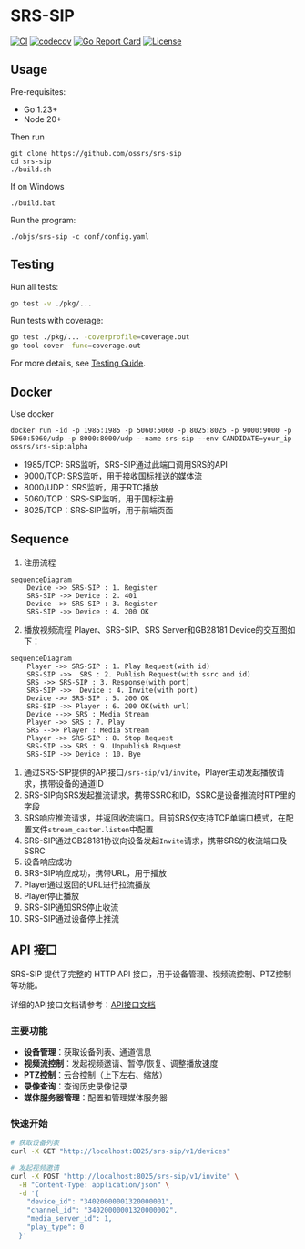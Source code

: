 # SRS-SIP

[![CI](https://github.com/ossrs/srs-sip/actions/workflows/ci.yml/badge.svg)](https://github.com/ossrs/srs-sip/actions/workflows/ci.yml)
[![codecov](https://codecov.io/gh/ossrs/srs-sip/branch/main/graph/badge.svg)](https://codecov.io/gh/ossrs/srs-sip)
[![Go Report Card](https://goreportcard.com/badge/github.com/ossrs/srs-sip)](https://goreportcard.com/report/github.com/ossrs/srs-sip)
[![License](https://img.shields.io/github/license/ossrs/srs-sip)](https://github.com/ossrs/srs-sip/blob/main/LICENSE)

## Usage

Pre-requisites:
- Go 1.23+
- Node 20+

Then run
```
git clone https://github.com/ossrs/srs-sip
cd srs-sip
./build.sh
```

If on Windows
```
./build.bat
```

Run the program:

```
./objs/srs-sip -c conf/config.yaml
```

## Testing

Run all tests:

```bash
go test -v ./pkg/...
```

Run tests with coverage:

```bash
go test ./pkg/... -coverprofile=coverage.out
go tool cover -func=coverage.out
```

For more details, see [Testing Guide](docs/TESTING.md).

## Docker

Use docker
```
docker run -id -p 1985:1985 -p 5060:5060 -p 8025:8025 -p 9000:9000 -p 5060:5060/udp -p 8000:8000/udp --name srs-sip --env CANDIDATE=your_ip ossrs/srs-sip:alpha
```

 - 1985/TCP: SRS监听，SRS-SIP通过此端口调用SRS的API
 - 9000/TCP: SRS监听，用于接收国标推送的媒体流
 - 8000/UDP：SRS监听，用于RTC播放
 - 5060/TCP：SRS-SIP监听，用于国标注册
 - 8025/TCP：SRS-SIP监听，用于前端页面

## Sequence

1. 注册流程
```mermaid
sequenceDiagram
    Device ->> SRS-SIP : 1. Register
    SRS-SIP ->> Device : 2. 401
    Device ->> SRS-SIP : 3. Register
    SRS-SIP ->> Device : 4. 200 OK
```

2. 播放视频流程
Player、SRS-SIP、SRS Server和GB28181 Device的交互图如下：

```mermaid
sequenceDiagram
    Player ->> SRS-SIP : 1. Play Request(with id)
    SRS-SIP ->>  SRS : 2. Publish Request(with ssrc and id)
    SRS ->> SRS-SIP : 3. Response(with port)
    SRS-SIP ->>  Device : 4. Invite(with port)
    Device ->> SRS-SIP : 5. 200 OK
    SRS-SIP ->> Player : 6. 200 OK(with url)
    Device -->> SRS : Media Stream
    Player ->> SRS : 7. Play
    SRS -->> Player : Media Stream
    Player ->> SRS-SIP : 8. Stop Request
    SRS-SIP ->> SRS : 9. Unpublish Request
    SRS-SIP ->> Device : 10. Bye
```

1. 通过SRS-SIP提供的API接口`/srs-sip/v1/invite`，Player主动发起播放请求，携带设备的通道ID
2. SRS-SIP向SRS发起推流请求，携带SSRC和ID，SSRC是设备推流时RTP里的字段
3. SRS响应推流请求，并返回收流端口。目前SRS仅支持TCP单端口模式，在配置文件`stream_caster.listen`中配置
4. SRS-SIP通过GB28181协议向设备发起`Invite`请求，携带SRS的收流端口及SSRC
5. 设备响应成功
6. SRS-SIP响应成功，携带URL，用于播放
7. Player通过返回的URL进行拉流播放
8. Player停止播放
9. SRS-SIP通知SRS停止收流
10. SRS-SIP通过设备停止推流


## API 接口

SRS-SIP 提供了完整的 HTTP API 接口，用于设备管理、视频流控制、PTZ控制等功能。

详细的API接口文档请参考：[API接口文档](doc/API.md)

### 主要功能

- **设备管理**：获取设备列表、通道信息
- **视频流控制**：发起视频邀请、暂停/恢复、调整播放速度
- **PTZ控制**：云台控制（上下左右、缩放）
- **录像查询**：查询历史录像记录
- **媒体服务器管理**：配置和管理媒体服务器

### 快速开始

```bash
# 获取设备列表
curl -X GET "http://localhost:8025/srs-sip/v1/devices"

# 发起视频邀请
curl -X POST "http://localhost:8025/srs-sip/v1/invite" \
  -H "Content-Type: application/json" \
  -d '{
    "device_id": "34020000001320000001",
    "channel_id": "34020000001320000002",
    "media_server_id": 1,
    "play_type": 0
  }'
```
